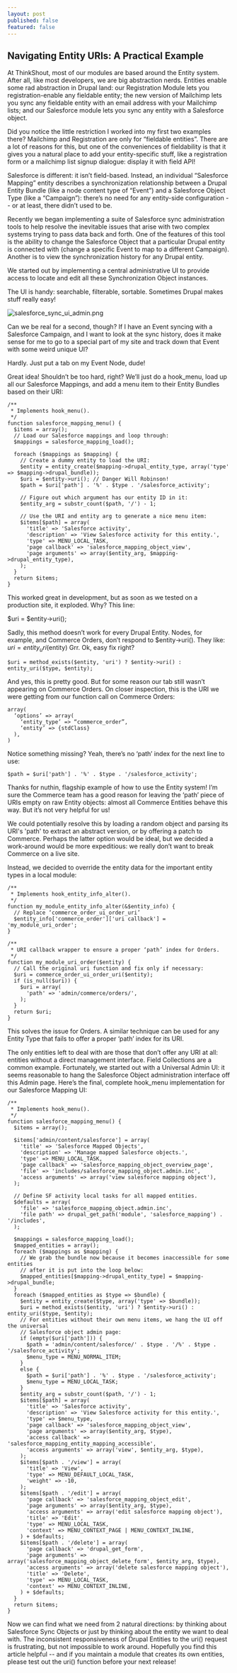 ```yaml
---
layout: post
published: false
featured: false
---
```


## Navigating Entity URIs: A Practical Example

At ThinkShout, most of our modules are based around the Entity system. After all, like most developers, we are big abstraction nerds. Entities enable some rad abstraction in Drupal land: our Registration Module lets you registration-enable any fieldable entity; the new version of Mailchimp lets you sync any fieldable entity with an email address with your Mailchimp lists; and our Salesforce module lets you sync any entity with a Salesforce object.

Did you notice the little restriction I worked into my first two examples there? Mailchimp and Registration are only for “fieldable entities”. There are a lot of reasons for this, but one of the conveniences of fieldability is that it gives you a natural place to add your entity-specific stuff, like a registration form or a mailchimp list signup dialogue: display it with field API!

Salesforce is different: it isn’t field-based. Instead, an individual “Salesforce Mapping” entity describes a synchronization relationship between a Drupal Entity Bundle (like a node content type of “Event”) and a Salesforce Object Type (like a “Campaign”): there’s no need for any entity-side configuration -- or at least, there didn’t used to be.

Recently we began implementing a suite of Salesforce sync administration tools to help resolve the inevitable issues that arise with two complex systems trying to pass data back and forth. One of the features of this tool is the ability to change the Salesforce Object that a particular Drupal entity is connected with (change a specific Event to map to a different Campaign). Another is to view the synchronization history for any Drupal entity.

We started out by implementing a central administrative UI to provide access to locate and edit all these Synchronization Object instances.

The UI is handy: searchable, filterable, sortable. Sometimes Drupal makes stuff really easy!

![salesforce_sync_ui_admin.png](/assets/images/blog/salesforce_sync_ui_admin.png)

Can we be real for a second, though? If I have an Event syncing with a Salesforce Campaign, and I want to look at the sync history, does it make sense for me to go to a special part of my site and track down that Event with some weird unique UI? 

Hardly. Just put a tab on my Event Node, dude!

Great idea! Shouldn’t be too hard, right? We’ll just do a hook_menu, load up all our Salesforce Mappings, and add a menu item to their Entity Bundles based on their URI:

    /**
     * Implements hook_menu().
     */
    function salesforce_mapping_menu() {
      $items = array();
      // Load our Salesforce mappings and loop through:
      $mappings = salesforce_mapping_load();
      
      foreach ($mappings as $mapping) {
        // Create a dummy entity to load the URI:
        $entity = entity_create($mapping->drupal_entity_type, array('type' => $mapping->drupal_bundle));
        $uri = $entity->uri(); // Danger Will Robinson!
        $path = $uri['path'] . '%' . $type . '/salesforce_activity';
        
        // Figure out which argument has our entity ID in it:
        $entity_arg = substr_count($path, '/') - 1;
        
        // Use the URI and entity arg to generate a nice menu item:
        $items[$path] = array(
          'title' => 'Salesforce activity',
          'description' => 'View Salesforce activity for this entity.',
          'type' => MENU_LOCAL_TASK,
          'page callback' => 'salesforce_mapping_object_view',
          'page arguments' => array($entity_arg, $mapping->drupal_entity_type),
        );
      }
      return $items;
    }

This worked great in development, but as soon as we tested on a production site, it exploded. Why? This line:

$uri = $entity->uri();

Sadly, this method doesn’t work for every Drupal Entity. Nodes, for example, and Commerce Orders, don’t respond to $entity->uri(). They like:
    $uri = entity_uri($entity)
Grr. Ok, easy fix right?

    $uri = method_exists($entity, 'uri') ? $entity->uri() : entity_uri($type, $entity);

And yes, this is pretty good. But for some reason our tab still wasn’t appearing on Commerce Orders. On closer inspection, this is the URI we were getting from our function call on Commerce Orders:

    array(
      ‘options’ => array(
        ‘entity_type’ => “commerce_order”,
        ‘entity’ => {stdClass}
      ),
    )

Notice something missing? Yeah, there’s no ‘path’ index for the next line to use:

    $path = $uri['path'] . '%' . $type . '/salesforce_activity';

Thanks for nuthin, flagship example of how to use the Entity system! I’m sure the Commerce team has a good reason for leaving the ‘path’ piece of URIs empty on raw Entity objects: almost all Commerce Entities behave this way. But it’s not very helpful for us!

We could potentially resolve this by loading a random object and parsing its URI's 'path' to extract an abstract version, or by offering a patch to Commerce. Perhaps the latter option would be ideal, but we decided a work-around would be more expeditious: we really don’t want to break Commerce on a live site.

Instead, we decided to override the entity data for the important entity types in a local module:

    /**
     * Implements hook_entity_info_alter().
     */
    function my_module_entity_info_alter(&$entity_info) {
      // Replace ‘commerce_order_ui_order_uri’
      $entity_info['commerce_order']['uri callback'] = 'my_module_uri_order';
    }
    
    /**
     * URI callback wrapper to ensure a proper ‘path’ index for Orders.
     */
    function my_module_uri_order($entity) {
      // Call the original uri function and fix only if necessary:
      $uri = commerce_order_ui_order_uri($entity);
      if (is_null($uri)) {
        $uri = array(
          'path' => 'admin/commerce/orders/',
        );
      }
      return $uri;
    }
    
This solves the issue for Orders. A similar technique can be used for any Entity Type that fails to offer a proper ‘path’ index for its URI.

The only entities left to deal with are those that don’t offer any URI at all: entities without a direct management interface. Field Collections are a common example. Fortunately, we started out with a Universal Admin UI: it seems reasonable to hang the Salesforce Object administration interface off this Admin page. Here’s the final, complete hook_menu implementation for our Salesforce Mapping UI:

    /**
     * Implements hook_menu().
     */
    function salesforce_mapping_menu() {
      $items = array();
    
      $items['admin/content/salesforce'] = array(
        'title' => 'Salesforce Mapped Objects',
        'description' => 'Manage mapped Salesforce objects.',
        'type' => MENU_LOCAL_TASK,
        'page callback' => 'salesforce_mapping_object_overview_page',
        'file' => 'includes/salesforce_mapping_object.admin.inc',
        'access arguments' => array('view salesforce mapping object'),
      );
    
      // Define SF activity local tasks for all mapped entities.
      $defaults = array(
        'file' => 'salesforce_mapping_object.admin.inc',
        'file path' => drupal_get_path('module', 'salesforce_mapping') . '/includes',
      );
    
      $mappings = salesforce_mapping_load();
      $mapped_entities = array();
      foreach ($mappings as $mapping) {
        // We grab the bundle now because it becomes inaccessible for some entities
        // after it is put into the loop below:
        $mapped_entities[$mapping->drupal_entity_type] = $mapping->drupal_bundle;
      }
      foreach ($mapped_entities as $type => $bundle) {
        $entity = entity_create($type, array('type' => $bundle));
        $uri = method_exists($entity, 'uri') ? $entity->uri() : entity_uri($type, $entity);
        // For entities without their own menu items, we hang the UI off the universal
        // Salesforce object admin page:
        if (empty($uri['path'])) {
          $path = 'admin/content/salesforce/' . $type . '/%' . $type . '/salesforce_activity';
          $menu_type = MENU_NORMAL_ITEM;
        }
        else {
          $path = $uri['path'] . '%' . $type . '/salesforce_activity';
          $menu_type = MENU_LOCAL_TASK;
        }
        $entity_arg = substr_count($path, '/') - 1;
        $items[$path] = array(
          'title' => 'Salesforce activity',
          'description' => 'View Salesforce activity for this entity.',
          'type' => $menu_type,
          'page callback' => 'salesforce_mapping_object_view',
          'page arguments' => array($entity_arg, $type),
          'access callback' => 'salesforce_mapping_entity_mapping_accessible',
          'access arguments' => array('view', $entity_arg, $type),
        );
        $items[$path . '/view'] = array(
          'title' => 'View',
          'type' => MENU_DEFAULT_LOCAL_TASK,
          'weight' => -10,
        );
        $items[$path . '/edit'] = array(
          'page callback' => 'salesforce_mapping_object_edit',
          'page arguments' => array($entity_arg, $type),
          'access arguments' => array('edit salesforce mapping object'),
          'title' => 'Edit',
          'type' => MENU_LOCAL_TASK,
          'context' => MENU_CONTEXT_PAGE | MENU_CONTEXT_INLINE,
        ) + $defaults;
        $items[$path . '/delete'] = array(
          'page callback' => 'drupal_get_form',
          'page arguments' => array('salesforce_mapping_object_delete_form', $entity_arg, $type),
          'access arguments' => array('delete salesforce mapping object'),
          'title' => 'Delete',
          'type' => MENU_LOCAL_TASK,
          'context' => MENU_CONTEXT_INLINE,
        ) + $defaults;
      }
      return $items;
    }

Now we can find what we need from 2 natural directions: by thinking about Salesforce Sync Objects or just by thinking about the entity we want to deal with. The inconsistent responsiveness of Drupal Entities to the uri() request is frustrating, but not impossible to work around. Hopefully you find this article helpful -- and if you maintain a module that creates its own entities, please test out the uri() function before your next release!
